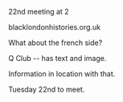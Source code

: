 22nd meeting at 2

blacklondonhistories.org.uk

What about the french side?

Q Club -- has text and image.

Information in location with that.

Tuesday 22nd to meet.
